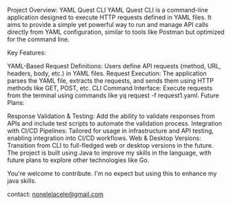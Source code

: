 Project Overview: YAML Quest CLI
YAML Quest CLI is a command-line application designed to execute HTTP requests defined in YAML files. It aims to provide a simple yet powerful way to run and manage API calls directly from YAML configuration, similar to tools like Postman but optimized for the command line.

Key Features:

YAML-Based Request Definitions: Users define API requests (method, URL, headers, body, etc.) in YAML files.
Request Execution: The application parses the YAML file, extracts the requests, and sends them using HTTP methods like GET, POST, etc.
CLI Command Interface: Execute requests from the terminal using commands like yq request -f request1.yaml.
Future Plans:

Response Validation & Testing: Add the ability to validate responses from APIs and include test scripts to automate the validation process.
Integration with CI/CD Pipelines: Tailored for usage in infrastructure and API testing, enabling integration into CI/CD workflows.
Web & Desktop Versions: Transition from CLI to full-fledged web or desktop versions in the future.
The project is built using Java to improve my skills in the language, with future plans to explore other technologies like Go.


You're welcome to contribute. I'm no expect but using this to enhance my java skills.

contact: nonelelacele@gmail.com
